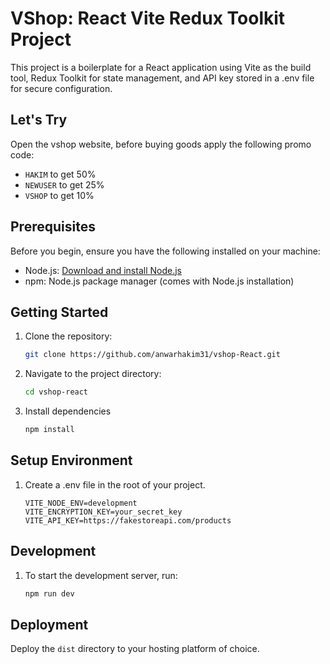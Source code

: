 # VShop: React Vite Redux Toolkit Project

This project is a boilerplate for a React application using Vite as the build tool, Redux Toolkit for state management, and API key stored in a .env file for secure configuration.

## Let's Try

Open the vshop website, before buying goods apply the following promo code:

- `HAKIM` to get 50%
- `NEWUSER` to get 25%
- `VSHOP` to get 10%

## Prerequisites

Before you begin, ensure you have the following installed on your machine:

- Node.js: [Download and install Node.js](https://nodejs.org/)
- npm: Node.js package manager (comes with Node.js installation)

## Getting Started

1. Clone the repository:

   ```bash
   git clone https://github.com/anwarhakim31/vshop-React.git
   ```

2. Navigate to the project directory:

   ```bash
   cd vshop-react
   
   ```

3. Install dependencies

   ```bash
   npm install
   ```

## Setup Environment

1. Create a .env file in the root of your project.

   ```env
   VITE_NODE_ENV=development
   VITE_ENCRYPTION_KEY=your_secret_key
   VITE_API_KEY=https://fakestoreapi.com/products
   ```

## Development

1. To start the development server, run:

   ```bash
   npm run dev
   ```

## Deployment

Deploy the `dist` directory to your hosting platform of choice.
